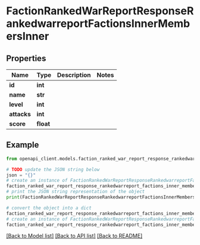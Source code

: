 # FactionRankedWarReportResponseRankedwarreportFactionsInnerMembersInner


## Properties

Name | Type | Description | Notes
------------ | ------------- | ------------- | -------------
**id** | **int** |  | 
**name** | **str** |  | 
**level** | **int** |  | 
**attacks** | **int** |  | 
**score** | **float** |  | 

## Example

```python
from openapi_client.models.faction_ranked_war_report_response_rankedwarreport_factions_inner_members_inner import FactionRankedWarReportResponseRankedwarreportFactionsInnerMembersInner

# TODO update the JSON string below
json = "{}"
# create an instance of FactionRankedWarReportResponseRankedwarreportFactionsInnerMembersInner from a JSON string
faction_ranked_war_report_response_rankedwarreport_factions_inner_members_inner_instance = FactionRankedWarReportResponseRankedwarreportFactionsInnerMembersInner.from_json(json)
# print the JSON string representation of the object
print(FactionRankedWarReportResponseRankedwarreportFactionsInnerMembersInner.to_json())

# convert the object into a dict
faction_ranked_war_report_response_rankedwarreport_factions_inner_members_inner_dict = faction_ranked_war_report_response_rankedwarreport_factions_inner_members_inner_instance.to_dict()
# create an instance of FactionRankedWarReportResponseRankedwarreportFactionsInnerMembersInner from a dict
faction_ranked_war_report_response_rankedwarreport_factions_inner_members_inner_from_dict = FactionRankedWarReportResponseRankedwarreportFactionsInnerMembersInner.from_dict(faction_ranked_war_report_response_rankedwarreport_factions_inner_members_inner_dict)
```
[[Back to Model list]](../README.md#documentation-for-models) [[Back to API list]](../README.md#documentation-for-api-endpoints) [[Back to README]](../README.md)


